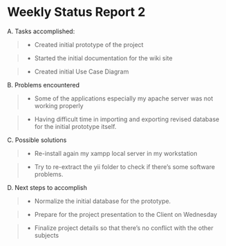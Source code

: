 # Weekly Status Report 2 #

A. Tasks accomplished:

> - Created initial prototype of the project

> - Started the initial documentation for the wiki site

> - Created initial Use Case Diagram

B. Problems encountered

> - Some of the applications especially my apache server was not working properly

> - Having difficult time in importing and exporting revised database for the initial prototype itself.


C. Possible solutions

> - Re-install again my xampp local server in my workstation

> - Try to re-extract the yii folder to check if there’s some software problems.

D. Next steps to accomplish

> - Normalize the initial database for the prototype.

> - Prepare for the project presentation to the Client on Wednesday

> - Finalize project details so that there’s no conflict with the other subjects